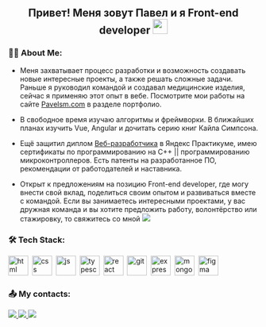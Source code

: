 
<h2 align="center">Привет! Меня зовут Павел и я Front-end developer   <img src="https://media.giphy.com/media/WUlplcMpOCEmTGBtBW/giphy.gif" width="30"></h2>

### 👩‍💻 About Me:

 - Меня захватывает процесс разработки и возможность создавать новые интересные проекты, а также решать сложные задачи. 
Раньше я руководил командой и создавал медицинские изделия, сейчас я применяю этот опыт в вебе.
Посмотрите мои работы на сайте [Pavelsm.com](https://pavelsm.com)  в разделе портфолио.

 - В свободное время изучаю алгоритмы и фреймворки. В ближайших планах изучить Vue, Angular и дочитать серию книг Кайла Симпсона.

 - Ещё защитил диплом [Веб-разработчика](https://practicum.yandex.ru/web/) в Яндекс Практикуме, имею сертификаты по программированию на С++ || программированию микроконтроллеров. 
Есть патенты на разработанное ПО, рекомендации от работодателей и наставника.

 - Открыт к предложениям на позицию Front-end developer, где могу внести свой вклад, поделиться своим опытом и развиваться вместе с командой. 
Если вы занимаетесь интересными проектами, у вас дружная команда и вы хотите предложить работу, волонтёрство или стажировку, то свяжитесь со мной <a href="https://t.me/ElvenSky"><img src="https://img.shields.io/badge/Telegram-2CA5E0?&logo=telegram&logoColor=white"/></a>



### 🛠 Tech Stack:


<img src="https://cdn.jsdelivr.net/gh/devicons/devicon/icons/html5/html5-original.svg" title="html" width="40" height="40"/>&nbsp;
<img src="https://cdn.jsdelivr.net/gh/devicons/devicon/icons/css3/css3-original.svg" title="css" width="40" height="40"/>&nbsp;
<img src="https://cdn.jsdelivr.net/gh/devicons/devicon/icons/javascript/javascript-original.svg" title="js" width="40" height="40"/>&nbsp;
<img src="https://cdn.jsdelivr.net/gh/devicons/devicon/icons/typescript/typescript-original.svg" title="typescript" width="40" height="40"/>&nbsp;
<img src="https://cdn.jsdelivr.net/gh/devicons/devicon/icons/react/react-original.svg" title="react" width="40" height="40"/>&nbsp;
<img src="https://cdn.jsdelivr.net/gh/devicons/devicon/icons/git/git-plain.svg" title="git" width="40" height="40"/>&nbsp;
<img src="https://cdn.jsdelivr.net/gh/devicons/devicon/icons/express/express-original.svg" title="express" width="40" height="40"/>&nbsp;
<img src="https://cdn.jsdelivr.net/gh/devicons/devicon/icons/mongodb/mongodb-original.svg" title="mongoDB" width="40" height="40"/>&nbsp;
<img src="https://cdn.jsdelivr.net/gh/devicons/devicon/icons/figma/figma-original.svg" title="figma" width="40" height="40"/>&nbsp;


### 📤 My contacts:

<a href="https://t.me/ElvenSky">
 <img src="https://img.shields.io/badge/Telegram-2CA5E0?&logo=telegram&logoColor=white"/>
</a>
<a href="79168445519@yandex.ru">
 <img src="https://img.shields.io/badge/-79168445519@yandex.ru-blue"/>
</a>
<a href="https://pavelsm.com">
 <img src="https://img.shields.io/badge/-pavelsm.com-blue"/>
</a>
